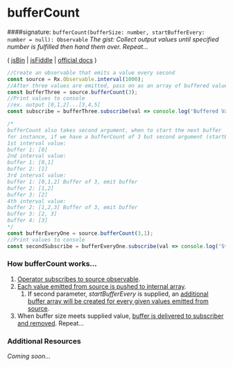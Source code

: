 # bufferCount
####signature: `bufferCount(bufferSize: number, startBufferEvery: number = null): Observable`
*The gist: Collect output values until specified number is fulfilled then hand them over. Repeat...*

( [jsBin](http://jsbin.com/hizuxiruqa/edit?js,console) | [jsFiddle](https://jsfiddle.net/btroncone/ky9myc5b/) | [official docs](http://reactivex.io/rxjs/class/es6/Observable.js~Observable.html#instance-method-bufferCount) )

```js
//Create an observable that emits a value every second
const source = Rx.Observable.interval(1000);
//After three values are emitted, pass on as an array of buffered values
const bufferThree = source.bufferCount(3);
//Print values to console
//ex. output [0,1,2]...[3,4,5]
const subscribe = bufferThree.subscribe(val => console.log('Buffered Values:', val));

/*
bufferCount also takes second argument, when to start the next buffer
for instance, if we have a bufferCount of 3 but second argument (startBufferEvery) of 1:
1st interval value:
buffer 1: [0]
2nd interval value:
buffer 1: [0,1]
buffer 2: [1]
3rd interval value:
buffer 1: [0,1,2] Buffer of 3, emit buffer
buffer 2: [1,2]
buffer 3: [2]
4th interval value:
buffer 2: [1,2,3] Buffer of 3, emit buffer
buffer 3: [2, 3]
buffer 4: [3]
*/
const bufferEveryOne = source.bufferCount(3,1);
//Print values to console
const secondSubscribe = bufferEveryOne.subscribe(val => console.log('Start Buffer Every 1:', val));
```

### How bufferCount works...
1. [Operator subscribes to source observable](https://github.com/ReactiveX/rxjs/blob/master/src/operator/bufferCount.ts#L59).
2. [Each value emitted from source is pushed to internal array](https://github.com/ReactiveX/rxjs/blob/master/src/operator/bufferCount.ts#L91).
    1. If second parameter, *startBufferEvery* is supplied, an [additional buffer array will be created for every given values emitted from source](https://github.com/ReactiveX/rxjs/blob/master/src/operator/bufferCount.ts#L85-L87).
3. When buffer size meets supplied value, [buffer is delivered to subscriber and removed](https://github.com/ReactiveX/rxjs/blob/master/src/operator/bufferCount.ts#L92-L100). Repeat...

### Additional Resources
*Coming soon...*